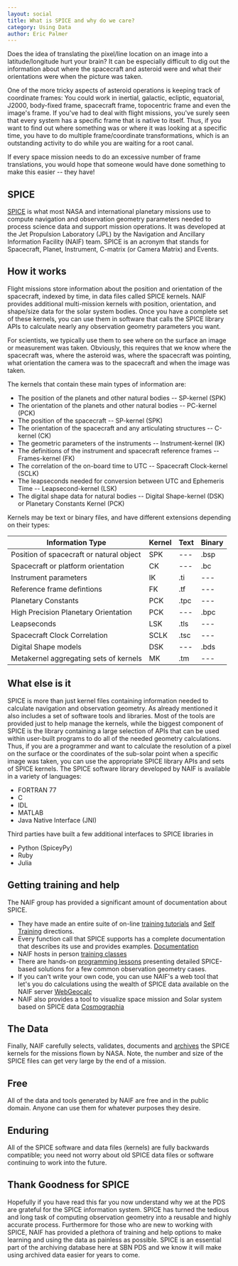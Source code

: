 ```yaml
---
layout: social
title: What is SPICE and why do we care?
category: Using Data
author: Eric Palmer
---
```


Does the idea of translating the pixel/line location on an image into a latitude/longitude hurt your brain?  It can be especially difficult to dig out the information about where the spacecraft and asteroid were and what their orientations were when the picture was taken.

One of the more tricky aspects of asteroid operations is keeping track of coordinate frames:  You could work in inertial, galactic, ecliptic, equatorial, J2000, body-fixed frame, spacecraft frame, topocentric frame and even the image's frame.  If you've had to deal with flight missions, you've surely seen that every system has a specific frame that is native to itself.  Thus, if you want to find out where something was or where it was looking at a specific time, you have to do multiple frame/coordinate transformations, which is an outstanding activity to do while you are waiting for a root canal.  

If every space mission needs to do an excessive number of frame translations, you would hope that someone would have done something to make this easier -- they have!


## SPICE

[SPICE](https://naif.jpl.nasa.gov/naif/) is what most NASA and international planetary missions use to compute navigation and observation geometry parameters needed to process science data and support mission operations.  It was developed at the Jet Propulsion Laboratory (JPL) by the Navigation and Ancillary Information Facility (NAIF) team.  SPICE is an acronym that stands for Spacecraft, Planet, Instrument, C-matrix (or Camera Matrix) and Events.  


## How it works

Flight missions store information about the position and orientation of the spacecraft, indexed by time, in data files called SPICE kernels. NAIF provides additional multi-mission kernels with position, orientation, and shape/size data for the solar system bodies. Once you have a complete set of these kernels, you can use them in software that calls the SPICE library APIs to calculate nearly any observation geometry parameters you want.  

For scientists, we typically use them to see where on the surface an image or measurement was taken.  Obviously, this requires that we know where the spacecraft was, where the asteroid was, where the spacecraft was pointing, what orientation the camera was to the spacecraft and when the image was taken.

The kernels that contain these main types of information are:
* The position of the planets and other natural bodies -- SP-kernel (SPK)
* The orientation of the planets  and other natural bodies -- PC-kernel (PCK)
* The position of the spacecraft -- SP-kernel (SPK)
* The orientation of the spacecraft and any articulating structures -- C-kernel (CK)
* The geometric parameters of the instruments -- Instrument-kernel (IK)
* The definitions of the instrument and spacecraft reference frames -- Frames-kernel (FK)
* The correlation of the on-board time to UTC -- Spacecraft Clock-kernel (SCLK)
* The leapseconds needed for conversion between UTC and Ephemeris Time -- Leapsecond-kernel (LSK)
* The digital shape data for natural bodies -- Digital Shape-kernel (DSK) or Planetary Constants Kernel (PCK)

Kernels may be text or binary files, and have different extensions depending on their types:

| Information Type | Kernel | Text | Binary |
| --- | --- | --- | --- |
| Position of spacecraft or natural object | SPK | --- | .bsp |
| Spacecraft or platform orientation | CK | --- | .bc |
| Instrument parameters | IK | .ti | --- |
| Reference frame defintions | FK | .tf | --- |
| Planetary Constants | PCK | .tpc | --- |
| High Precision Planetary Orientation | PCK | --- | .bpc |
| Leapseconds | LSK | .tls | --- |
| Spacecraft Clock Correlation | SCLK | .tsc | --- |
| Digital Shape models | DSK | --- | .bds |
| Metakernel aggregating sets of kernels | MK | .tm | --- |

## What else is it

SPICE is more than just kernel files containing information needed to calculate navigation and observation geometry. As already mentioned it also includes a set of software tools and libraries.  Most of the tools are provided just to help manage the kernels, while the biggest component of SPICE is the library containing a large selection of APIs that can be used within user-built programs to do all of the needed geometry calculations.  Thus, if you are a programmer and want to calculate the resolution of a pixel on the surface or the coordinates of the sub-solar point when a specific image was taken, you can use the appropriate SPICE library APIs and sets of SPICE kernels.  The SPICE software library developed by NAIF is available in a variety of languages:
* FORTRAN 77
* C
* IDL
* MATLAB
* Java Native Interface (JNI)

Third parties have built a few additional interfaces to SPICE libraries in
* Python (SpiceyPy)
* Ruby
* Julia

## Getting training and help

The NAIF group has provided a significant amount of documentation about SPICE.  

* They have made an entire suite of on-line [training tutorials](https://naif.jpl.nasa.gov/naif/tutorials.html) and [Self Training](https://naif.jpl.nasa.gov/naif/self_training.html) directions.
* Every function call that SPICE supports has a complete documentation that describes its use and provides examples.  [Documentation](https://naif.jpl.nasa.gov/naif/documentation.html)
* NAIF hosts in person [training classes](https://naif.jpl.nasa.gov/naif/training.html)
* There are hands-on [programming lessons](https://naif.jpl.nasa.gov/naif/lessons.html) presenting detailed SPICE-based solutions for a few common observation geometry cases.
* If you can't write your own code, you can use NAIF's a web tool that let's you do calculations using the wealth of SPICE data available on the NAIF server [WebGeocalc](https://naif.jpl.nasa.gov/naif/webgeocalc.html)
* NAIF also provides a tool to visualize space mission and Solar system based on SPICE data [Cosmographia](https://naif.jpl.nasa.gov/naif/cosmographia.html)

## The Data

Finally, NAIF carefully selects, validates, documents and [archives](https://naif.jpl.nasa.gov/naif/data_archived.html) the SPICE kernels for the missions flown by NASA.  Note, the number and size of the SPICE files can get very large by the end of a mission.

## Free

All of the data and tools generated by NAIF are free and in the public domain.  Anyone can use them for whatever purposes they desire.  

## Enduring

All of the SPICE software and data files (kernels) are fully backwards compatible; you need not worry about old SPICE data files or software continuing to work into the future.

## Thank Goodness for SPICE

Hopefully if you have read this far you now understand why we at the PDS are grateful for the SPICE information system. SPICE has turned the tedious and long task of computing observation geometry into a reusable and highly accurate process. Furthermore for those who are new to working with SPICE, NAIF has provided a plethora of training and help options to make learning and using the data as painless as possible. SPICE is an essential part of the archiving database here at SBN PDS and we know it will make using archived data easier for years to come.
